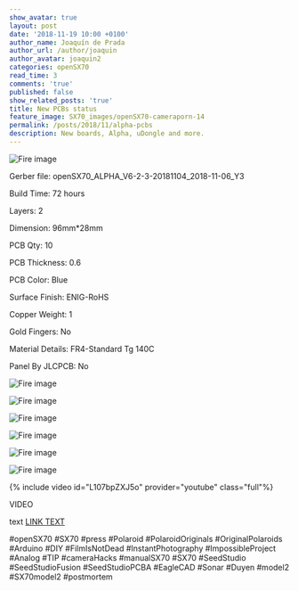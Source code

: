 ```yaml
---
show_avatar: true
layout: post
date: '2018-11-19 10:00 +0100'
author_name: Joaquín de Prada
author_url: /author/joaquin
author_avatar: joaquin2
categories: openSX70
read_time: 3
comments: 'true'
published: false
show_related_posts: 'true'
title: New PCBs status
feature_image: SX70_images/openSX70-cameraporn-14
permalink: /posts/2018/11/alpha-pcbs
description: New boards, Alpha, uDongle and more.
---
```

![Fire image]({{site.url}}/{{site.baseurl}}img/2018/1120181119-new-PCBs-Alpha-blue623.jpg)

Gerber file: openSX70_ALPHA_V6-2-3-20181104_2018-11-06_Y3

Build Time: 72 hours

Layers: 2

Dimension: 96mm*28mm

PCB Qty: 10

PCB Thickness: 0.6

PCB Color: Blue

Surface Finish: ENIG-RoHS

Copper Weight: 1

Gold Fingers: No

Material Details: FR4-Standard Tg 140C

Panel By JLCPCB: No



![Fire image]({{site.url}}/{{site.baseurl}}img/2018/11/20181119-new-PCBs-alpha-622.jpg)


![Fire image]({{site.url}}/{{site.baseurl}}img/2018/11/20181119-new-PCBs-uDongle-38.jpg)


![Fire image]({{site.url}}/{{site.baseurl}}img/2018/11/20181119-new-PCBs-Udongle-37-HASL-2.jpg)


![Fire image]({{site.url}}/{{site.baseurl}}img/2018/11/20181119-new-PCBs-universal-bench-21.jpg)


![Fire image]({{site.url}}/{{site.baseurl}}img/2018/11/20181119-new-PCBs-dongle-USB.jpg)


![Fire image]({{site.url}}/{{site.baseurl}}img/2018/11/20181119-new-PCBs-udongle-33-remake.jpg)





{% include video id="L107bpZXJ5o" provider="youtube" class="full"%}

VIDEO

text [LINK TEXT](http://www.opensx70.com)



#openSX70 #SX70 #press #Polaroid #PolaroidOriginals #OriginalPolaroids #Arduino #DIY #FilmIsNotDead #InstantPhotography #ImpossibleProject #Analog #TIP #cameraHacks #manualSX70 #SX70 #SeedStudio #SeedStudioFusion #SeedStudioPCBA #EagleCAD #Sonar #Duyen #model2 #SX70model2 #postmortem

